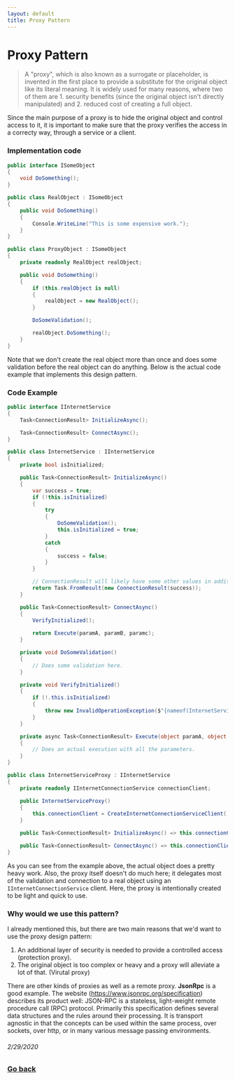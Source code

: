 ```yaml
---
layout: default
title: Proxy Pattern
---
```


# Proxy Pattern

> A "proxy", which is also known as a surrogate or placeholder, is invented in the first place to provide a substitute for the original object like its literal meaning. It is widely used for many reasons, where two of them are 1. security benefits (since the original object isn't directly manipulated) and 2. reduced cost of creating a full object.

Since the main purpose of a proxy is to hide the original object and control access to it, it is important to make sure that the proxy verifies the access in a correcty way, through a service or a client.

### Implementation code

```c#
public interface ISomeObject
{
    void DoSomething();
}

public class RealObject : ISomeObject
{
    public void DoSomething()
    {
        Console.WriteLine("This is some expensive work.");
    }
}

public class ProxyObject : ISomeObject
{
    private readonly RealObject realObject;

    public void DoSomething()
    {
        if (this.realObject is null)
        {
            realObject = new RealObject();
        }

        DoSomeValidation();

        realObject.DoSomething();
    }
}
```

Note that we don't create the real object more than once and does some validation before the real object can do anything.
Below is the actual code example that implements this design pattern.

### Code Example

```c#
public interface IInternetService
{
    Task<ConnectionResult> InitializeAsync();

    Task<ConnectionResult> ConnectAsync();
}

public class InternetService : IInternetService
{
    private bool isInitialized;

    public Task<ConnectionResult> InitializeAsync()
    {
        var success = true;
        if (!this.isInitialized)
        {
            try
            {
                DoSomeValidation();
                this.isInitialized = true;
            }
            catch
            {
                success = false;
            }
        }

        // ConnectionResult will likely have some other values in addition to "success."
        return Task.FromResult(new ConnectionResult(success));
    }

    public Task<ConnectionResult> ConnectAsync()
    {
        VerifyInitialized();
        
        return Execute(paramA, paramB, paramc);
    }

    private void DoSomeValidation()
    {
        // Does some validation here.
    }

    private void VerifyInitialized()
    {
        if (!.this.isInitialized)
        {
            throw new InvalidOperationException($"{nameof(InternetService)} has to be initialized before attempting to initiate a connection.");
        }
    }

    private async Task<ConnectionResult> Execute(object paramA, object paramB, object paramC)
    {
        // Does an actual execution with all the parameters.
    }
}

public class InternetServiceProxy : IInternetService
{
    private readonly IInternetConnectionService connectionClient;

    public InternetServiceProxy()
    {
        this.connectionClient = CreateInternetConnectionServiceClient();
    }

    public Task<ConnectionResult> InitializeAsync() => this.connectionClient.Handle(someParams));

    public Task<ConnectionResult> ConnectAsync() => this.connectionClient.Handle(someOtherParams));
}
```

As you can see from the example above, the actual object does a pretty heavy work. Also, the proxy itself doesn't do much here; it delegates most of the validation and connection to a real object using an `IInternetConnectionService` client. Here, the proxy is intentionally created to be light and quick to use.

### Why would we use this pattern?

I already mentioned this, but there are two main reasons that we'd want to use the proxy design pattern:

1. An additional layer of security is needed to provide a controlled access (protection proxy).
2. The original object is too complex or heavy and a proxy will alleviate a lot of that. (Virutal proxy)

There are other kinds of proxies as well as a remote proxy. **JsonRpc** is a good example. The website (https://www.jsonrpc.org/specification) describes its product well: JSON-RPC is a stateless, light-weight remote procedure call (RPC) protocol. Primarily this specification defines several data structures and the rules around their processing. It is transport agnostic in that the concepts can be used within the same process, over sockets, over http, or in many various message passing environments.
###### 2/29/2020

### [Go back](https://www.skypar.page)